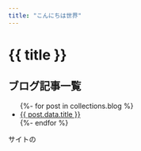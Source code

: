 ```yaml
---
title: "こんにちは世界"
---
```

# {{ title }}

## ブログ記事一覧

<ul>
{%- for post in collections.blog %}
  <li>
    <a href="{{ post.url }}">
      {{ post.data.title }}
    </a>
  </li>
{%- endfor %}
</ul>


サイトの